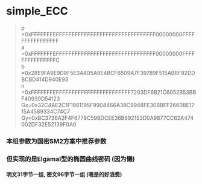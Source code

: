 # simple_ECC

>p =0xFFFFFFFEFFFFFFFFFFFFFFFFFFFFFFFFFFFFFFFF00000000FFFFFFFFFFFFFFFF                
>a =0xFFFFFFFEFFFFFFFFFFFFFFFFFFFFFFFFFFFFFFFF00000000FFFFFFFFFFFFFFFC                
>b =0x28E9FA9E9D9F5E344D5A9E4BCF6509A7F39789F515AB8F92DDBCBD414D940E93                
>n =0xFFFFFFFEFFFFFFFFFFFFFFFFFFFFFFFF7203DF6B21C6052B53BBF40939D54123                
>Gx=0x32C4AE2C1F1981195F9904466A39C9948FE30BBFF2660BE1715A4589334C74C7                
>Gy=0xBC3736A2F4F6779C59BDCEE36B692153D0A9877CC62A474002DF32E52139F0A0               

### 本组参数为国密SM2方案中推荐参数
### 但实现的是Elgamal型的椭圆曲线密码 (因为懒)

#### 明文31字节一组, 密文96字节一组 (嗯是的好浪费)